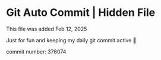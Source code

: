 # Git Auto Commit | Hidden File

This file was added Feb 12, 2025

Just for fun and keeping my daily git commit active 🤪

commit number: 376074
